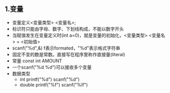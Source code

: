 ## 1.变量
- 变量定义<变量类型> <变量名>;
- 标识符只能由字母、数字、下划线构成，不能以数字开头
- 当赋值发生在变量定义时(int a=0)，就是变量的初始化，<变量类型> <变量名> = <初始值>
- scanf("%d",&) f表示formated，"%d"表示格式字符串
- 固定不变的数是常数。直接写在程序里称作直接量(literal)
- 常量 const int AMOUNT
- 一个scanf("%d %d")可以接收多个变量
- 数据类型
    - int printf("%d") scanf("%d")
    - double printf("%f") scanf("%lf") 